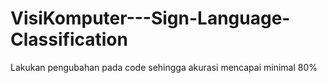 # VisiKomputer---Sign-Language-Classification
Lakukan pengubahan pada code sehingga akurasi mencapai minimal 80%
